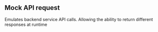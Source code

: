 Mock API request
-----------

Emulates backend service API calls. Allowing the ability to return different responses at runtime

